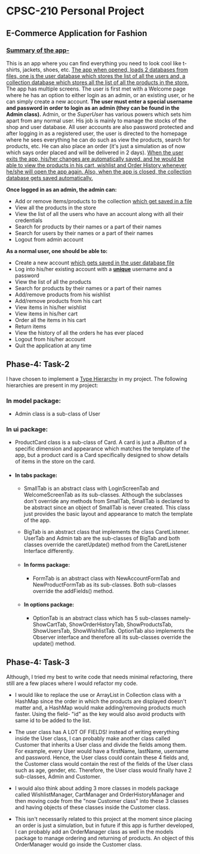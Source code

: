 # CPSC-210 Personal Project

## E-Commerce Application for Fashion

### <ins>Summary of the app-</ins>
This is an app where you can find everything you need to look cool like t-shirts, jackets, shoes, etc.
<ins>The app when opened, loads 2 databases from files, one is the user database which stores the list of all the users and,
a collection database which stores all the list of all the products in the store.</ins>
The app has multiple screens. The user is first met with a Welcome page where he has 
an option to either login as an admin, or an existing user, or he can simply create a new account.
**The user must enter a special username and password in order to login as an admin (they can be found in the Admin class).**
Admin, or the *SuperUser* has various powers which sets him apart from any normal user. His job is mainly to manage the
stocks of the shop and user database.
All user accounts are also password protected and after logging in as a registered user, the user is 
directed to the homepage where he sees everything he can 
do such as view the products, search for products, etc. He can also place an order (it's just a simulation as of now 
which says order placed and will be delivered in 2 days). <ins>When the user exits the app, his/her changes are automatically
saved, and he would be able to view the products in his cart, wishlist and Order History whenever he/she will open the app
again. Also, when the app is closed, the collection database gets saved automatically. </ins>

**Once logged in as an admin, the admin can:**

- Add or remove items/products to the collection <ins>which get saved in a file</ins>
- View all the products in the store
- View the list of all the users who have an account along with all their credentials
- Search for products by their names or a part of their names
- Search for users by their names or a part of their names
- Logout from admin account

**As a normal user, one should be able to:**
- Create a new account <ins>which gets saved in the user database file</ins>
- Log into his/her existing account with a <ins>**unique**</ins> username and a password
- View the list of all the products
- Search for products by their names or a part of their names
- Add/remove products from his wishlist
- Add/remove products from his cart
- View items in his/her wishlist
- View items in his/her cart
- Order all the items in his cart
- Return items
- View the history of all the orders he has ever placed
- Logout from his/her account
- Quit the application at any time


## Phase-4: Task-2
I have chosen to implement a <ins>Type Hierarchy</ins> in my project. The following hierarchies are present in my project:

### In model package:
- Admin class is a sub-class of User

### In ui package:
- ProductCard class is a sub-class of Card. A card is just a JButton of a specific dimension and appearance which 
  matches the template of the app, but a product card is a Card specifically designed to show details of items in the 
  store on the card.
  
- #### In tabs package:
    - SmallTab is an abstract class with LoginScreenTab and WelcomeScreenTab as its sub-classes. Although the subclasses 
      don't override any methods from SmallTab, SmallTab is declared to be abstract since an object of SmallTab is
      never created. This class just provides the basic layout and appearance to match the template of the app.
      
    - BigTab is an abstract class that implements the class CaretListener. UserTab and Admin tab are the sub-classes 
      of BigTab and both classes override the caretUpdate() method from the CaretListener Interface differently.
        
    - #### In forms package:
        - FormTab is an abstract class with NewAccountFormTab and NewProductFormTab as its sub-classes. Both sub-classes
          override the addFields() method.
    
    - #### In options package:
        - OptionTab is an abstract class which has 5 sub-classes namely- ShowCartTab, ShowOrderHistoryTab, 
          ShowProductsTab, ShowUsersTab, ShowWishlistTab. OptionTab also implements the Observer
          interface and therefore all its sub-classes override the update() method.


## Phase-4: Task-3
Although, I tried my best to write code that needs minimal refactoring, there still are a few places
where I would refactor my code.

- I would like to replace the use or ArrayList<Item> in Collection class with a HashMap since the order in which the 
  products are displayed doesn't matter and, a HashMap would make adding/removing products much faster. Using the 
  field- "id" as the key would also avoid products with same id to be added to the list. 
    
- The user class has A LOT OF FIELDS! instead of writing everything inside the User class, I can probably make another
  class called Customer that inherits a User class and divide the fields among them. For example, every User would have
  a firstName, lastName, username and password. Hence, the User class could contain these 4 fields and, the Customer class
  would contain the rest of the fields of the User class such as age, gender, etc. Therefore, the User class would 
  finally have 2 sub-classes, Admin and Customer.
  
- I would also think about adding 3 more classes in models package called WishlistManager, CartManager and 
  OrderHistoryManager and then moving code from the "now Customer class" into these 3 classes and having objects of these
  classes inside the Customer class.
  
- This isn't necessarily related to this project at the moment since placing an order is just a simulation, but in future 
  if this app is further developed, I can probably add an OrderManager class as well in the models package to manage 
  ordering and returning of products. An object of this OrderManager would go inside the Customer class. 
  